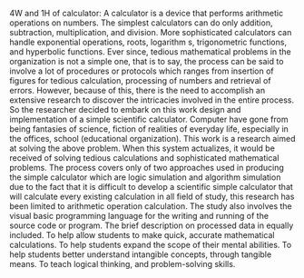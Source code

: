 4W and 1H of calculator: A calculator is a device that performs arithmetic operations on numbers. The simplest calculators can do only addition, subtraction, multiplication, and division. More sophisticated calculators can handle exponential operations, roots, logarithm s, trigonometric functions, and hyperbolic functions. Ever since, tedious mathematical problems in the organization is not a simple one, that is to say, the process can be said to involve a lot of procedures or protocols which ranges from insertion of figures for tedious calculation, processing of numbers and retrieval of errors. However, because of this, there is the need to accomplish an extensive research to discover the intricacies involved in the entire process. So the researcher decided to embark on this work design and implementation of a simple scientific calculator. Computer have gone from being fantasies of science, fiction of realities of everyday life, especially in the offices, school (educational organization). This work is a research aimed at solving the above problem. When this system actualizes, it would be received of solving tedious calculations and sophisticated mathematical problems. The process covers only of two approaches used in producing the simple calculator which are logic simulation and algorithm simulation due to the fact that it is difficult to develop a scientific simple calculator that will calculate every existing calculation in all field of study, this research has been limited to arithmetic operation calculation. The study also involves the visual basic programming language for the writing and running of the source code or program. The brief description on processed data in equally included. To help allow students to make quick, accurate mathematical calculations. To help students expand the scope of their mental abilities. To help students better understand intangible concepts, through tangible means. To teach logical thinking, and problem-solving skills.
